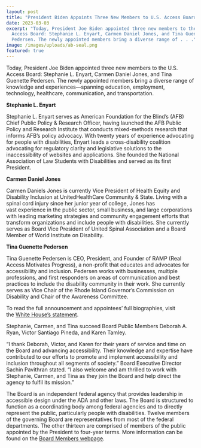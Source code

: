 ```yaml
---
layout: post
title: "President Biden Appoints Three New Members to U.S. Access Board "
date: 2023-03-03
excerpt: "Today, President Joe Biden appointed three new members to the U.S.
  Access Board: Stephanie L. Enyart, Carmen Daniel Jones, and Tina Guenette
  Pedersen. The newly appointed members bring a diverse range of . . ."
image: /images/uploads/ab-seal.png
featured: true
---
```

Today, President Joe Biden appointed three new members to the U.S. Access Board: Stephanie L. Enyart, Carmen Daniel Jones, and Tina Guenette Pedersen. The newly appointed members bring a diverse range of knowledge and experiences—spanning education, employment, technology, healthcare, communication, and transportation. 

**Stephanie L. Enyart** 

Stephanie L. Enyart serves as American Foundation for the Blind’s (AFB) Chief Public Policy & Research Officer, having launched the AFB Public Policy and Research Institute that conducts mixed-methods research that informs AFB’s policy advocacy. With twenty years of experience advocating for people with disabilities, Enyart leads a cross-disability coalition advocating for regulatory clarity and legislative solutions to the inaccessibility of websites and applications. She founded the National Association of Law Students with Disabilities and served as its first President.   

**Carmen Daniel Jones** 

Carmen Daniels Jones is currently Vice President of Health Equity and Disability Inclusion at UnitedHealthCare Community & State. Living with a spinal cord injury since her junior year of college, Jones has vast experience in the public sector, small business, and large corporations with leading marketing strategies and community engagement efforts that transform organizations and include people with disabilities. She currently serves as Board Vice President of United Spinal Association and a Board Member of World Institute on Disability.  

**Tina Guenette Pedersen** 

Tina Guenette Pedersen is CEO, President, and Founder of RAMP (Real Access Motivates Progress), a non-profit that educates and advocates for accessibility and inclusion. Pedersen works with businesses, multiple professions, and first responders on areas of communication and best practices to include the disability community in their work. She currently serves as Vice Chair of the Rhode Island Governor’s Commission on Disability and Chair of the Awareness Committee. 

To read the full announcement and appointees’ full biographies, visit the [White House’s statement](https://www.whitehouse.gov/briefing-room/statements-releases/2023/03/03/president-biden-announces-key-appointments-to-boards-and-commissions-19/). 

Stephanie, Carmen, and Tina succeed Board Public Members Deborah A. Ryan, Victor Santiago Pineda, and Karen Tamley. 

“I thank Deborah, Victor, and Karen for their years of service and time on the Board and advancing accessibility. Their knowledge and expertise have contributed to our efforts to promote and implement accessibility and inclusion throughout all segments of society.” Board Executive Director Sachin Pavithran stated. “I also welcome and am thrilled to work with Stephanie, Carmen, and Tina as they join the Board and help direct the agency to fulfil its mission.” 

The Board is an independent federal agency that provides leadership in accessible design under the ADA and other laws. The Board is structured to function as a coordinating body among federal agencies and to directly represent the public, particularly people with disabilities. Twelve members of the governing Board are representatives from most of the federal departments. The other thirteen are comprised of members of the public appointed by the President to four-year terms. More information can be found on the [Board Members webpage](https://www.access-board.gov/about/board-members/).
